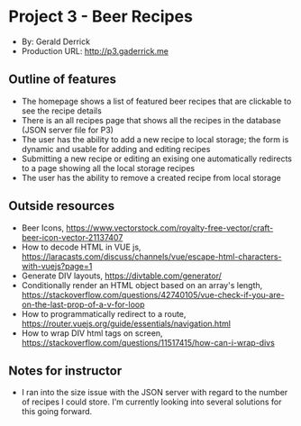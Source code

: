 # Project 3 - Beer Recipes
+ By: Gerald Derrick
+ Production URL: <http://p3.gaderrick.me>

## Outline of features
+ The homepage shows a list of featured beer recipes that are clickable to see the recipe details
+ There is an all recipes page that shows all the recipes in the database (JSON server file for P3)
+ The user has the ability to add a new recipe to local storage; the form is dynamic and usable for adding and editing recipes
+ Submitting a new recipe or editing an exising one automatically redirects to a page showing all the local storage recipes
+ The user has the ability to remove a created recipe from local storage

## Outside resources
+ Beer Icons, https://www.vectorstock.com/royalty-free-vector/craft-beer-icon-vector-21137407
+ How to decode HTML in VUE js, https://laracasts.com/discuss/channels/vue/escape-html-characters-with-vuejs?page=1
+ Generate DIV layouts, https://divtable.com/generator/
+ Conditionally render an HTML object based on an array's length, https://stackoverflow.com/questions/42740105/vue-check-if-you-are-on-the-last-prop-of-a-v-for-loop
+ How to programmatically redirect to a route, https://router.vuejs.org/guide/essentials/navigation.html
+ How to wrap DIV html tags on screen, https://stackoverflow.com/questions/11517415/how-can-i-wrap-divs

## Notes for instructor
+ I ran into the size issue with the JSON server with regard to the number of recipes I could store. I'm currently looking into several solutions for this going forward.